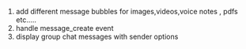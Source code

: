 1. add different message bubbles for images,videos,voice notes , pdfs etc.....
2. handle message_create event 
3. display group chat messages with sender options